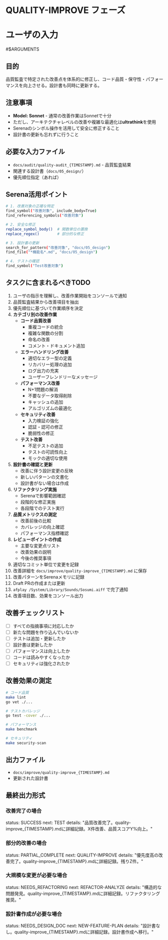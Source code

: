 # QUALITY-IMPROVE フェーズ

# ユーザの入力
#$ARGUMENTS

## 目的
品質監査で特定された改善点を体系的に修正し、コード品質・保守性・パフォーマンスを向上させる。設計書も同時に更新する。

## 注意事項
- **Model: Sonnet** - 通常の改善作業はSonnetで十分
- ただし、アーキテクチャレベルの改善や複雑な最適化は**ultrathink**を使用
- Serenaのシンボル操作を活用して安全に修正すること
- 設計書の更新も忘れずに行うこと

## 必要な入力ファイル
- `docs/audit/quality-audit_{TIMESTAMP}.md` - 品質監査結果
- 関連する設計書（`docs/05_design/`）
- 優先順位指定（あれば）

## Serena活用ポイント
```bash
# 1. 改善対象の正確な特定
find_symbol("改善対象", include_body=True)
find_referencing_symbols("改善対象")

# 2. 安全な修正
replace_symbol_body()  # 関数単位の置換
replace_regex()        # 部分的な修正

# 3. 設計書の更新
search_for_pattern("改善対象", "docs/05_design")
find_file("*機能名*.md", "docs/05_design")

# 4. テストの確認
find_symbol("Test改善対象")
```

## タスクに含まれるべきTODO
1. ユーザの指示を理解し、改善作業開始をコンソールで通知
2. 品質監査結果から改善項目を抽出
3. 優先順位に基づいて作業順序を決定
4. **カテゴリ別の改善作業**
   - **コード品質改善**
     - 重複コードの統合
     - 複雑な関数の分割
     - 命名の改善
     - コメント・ドキュメント追加
   - **エラーハンドリング改善**
     - 適切なエラー型の定義
     - リカバリー処理の追加
     - ログ出力の充実
     - ユーザーフレンドリーなメッセージ
   - **パフォーマンス改善**
     - N+1問題の解消
     - 不要なデータ取得削除
     - キャッシュの追加
     - アルゴリズムの最適化
   - **セキュリティ改善**
     - 入力検証の強化
     - 認証・認可の修正
     - 脆弱性の修正
   - **テスト改善**
     - 不足テストの追加
     - テストの可読性向上
     - モックの適切な使用
5. **設計書の確認と更新**
   - 改善に伴う設計変更の反映
   - 新しいパターンの文書化
   - 設計書がない場合は作成
6. **リファクタリング実施**
   - Serenaで影響範囲確認
   - 段階的な修正実施
   - 各段階でのテスト実行
7. **品質メトリクスの測定**
   - 改善前後の比較
   - カバレッジの向上確認
   - パフォーマンス指標確認
8. **レビューポイントの作成**
   - 主要な変更点リスト
   - 改善効果の説明
   - 今後の推奨事項
9. 適切なコミット単位で変更を記録
10. 改善詳細を `docs/improve/quality-improve_{TIMESTAMP}.md` に保存
11. 改善パターンをSerenaメモリに記録
12. Draft PRの作成または更新
13. `afplay /System/Library/Sounds/Sosumi.aiff` で完了通知
14. 改善項目数、効果をコンソール出力

## 改善チェックリスト
- [ ] すべての指摘事項に対応したか
- [ ] 新たな問題を作り込んでいないか
- [ ] テストは追加・更新したか
- [ ] 設計書は更新したか
- [ ] パフォーマンスは向上したか
- [ ] コードは読みやすくなったか
- [ ] セキュリティは強化されたか

## 改善効果の測定
```bash
# コード品質
make lint
go vet ./...

# テストカバレッジ
go test -cover ./...

# パフォーマンス
make benchmark

# セキュリティ
make security-scan
```

## 出力ファイル
- `docs/improve/quality-improve_{TIMESTAMP}.md`
- 更新された設計書

## 最終出力形式
### 改善完了の場合
status: SUCCESS
next: TEST
details: "品質改善完了。quality-improve_{TIMESTAMP}.mdに詳細記録。X件改善、品質スコアY%向上。"

### 部分的改善の場合
status: PARTIAL_COMPLETE
next: QUALITY-IMPROVE
details: "優先度高の改善完了。quality-improve_{TIMESTAMP}.mdに詳細記録。残りZ件。"

### 大規模な変更が必要な場合
status: NEEDS_REFACTORING
next: REFACTOR-ANALYZE
details: "構造的な問題発見。quality-improve_{TIMESTAMP}.mdに詳細記録。リファクタリング推奨。"

### 設計書作成が必要な場合
status: NEEDS_DESIGN_DOC
next: NEW-FEATURE-PLAN
details: "設計書なし。quality-improve_{TIMESTAMP}.mdに詳細記録。設計書作成へ移行。"